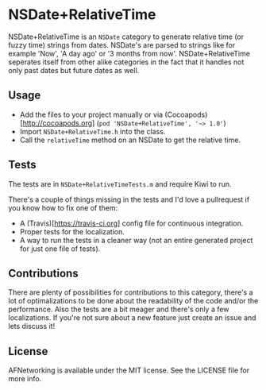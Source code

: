 NSDate+RelativeTime
===================

NSDate+RelativeTime is an `NSDate` category to generate relative time (or fuzzy
time) strings from dates. NSDate's are parsed to strings like for example
'Now', 'A day ago' or '3 months from now'. NSDate+RelativeTime seperates
itself from other alike categories in the fact that it handles not only past
dates but future dates as well.

## Usage
* Add the files to your project manually or via
(Cocoapods)[http://cocoapods.org] (`pod 'NSDate+RelativeTime', '~> 1.0'`)
* Import `NSDate+RelativeTime.h` into the class.
* Call the `relativeTime` method on an NSDate to get the relative time.

## Tests
The tests are in `NSDate+RelativeTimeTests.m` and require Kiwi to run.

There's a couple of things missing in the tests and I'd love a pullrequest if
you know how to fix one of them: 
* A (Travis)[https://travis-ci.org] config file for continuous integration.
* Proper tests for the localization.
* A way to run the tests in a cleaner way (not an entire generated project for
just one file of tests).


## Contributions
There are plenty of possibilities for contributions to this category, there's
a lot of optimalizations to be done about the readability of the code and/or
the performance. Also the tests are a bit meager and there's only a few
localizations. If you're not sure about a new feature just create an issue and
lets discuss it!

## License
AFNetworking is available under the MIT license. See the LICENSE file for more
info.
